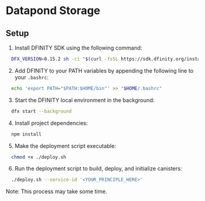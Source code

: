 # Datapond Storage

## Setup

1. Install DFINITY SDK using the following command:
```bash
  DFX_VERSION=0.15.2 sh -ci "$(curl -fsSL https://sdk.dfinity.org/install.sh)"
```

2. Add DFINITY to your PATH variables by appending the following line to your `.bashrc`:
```bash
  echo 'export PATH="$PATH:$HOME/bin"' >> "$HOME/.bashrc"
```

3. Start the DFINITY local environment in the background:
```bash
  dfx start --background
```

4. Install project dependencies:
```bash
  npm install
```

5. Make the deployment script executable:
```bash
  chmod +x ./deploy.sh
```

6. Run the deployment script to build, deploy, and initialize canisters:
```bash
  ./deploy.sh --service-id '<YOUR_PRINCIPLE_HERE>'
```
Note: This process may take some time.